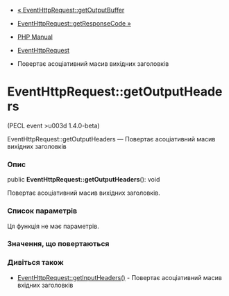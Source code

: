 - [« EventHttpRequest::getOutputBuffer](eventhttprequest.getoutputbuffer.md)
- [EventHttpRequest::getResponseCode »](eventhttprequest.getresponsecode.md)

- [PHP Manual](index.md)
- [EventHttpRequest](class.eventhttprequest.md)
- Повертає асоціативний масив вихідних заголовків

# EventHttpRequest::getOutputHeaders

(PECL event \>u003d 1.4.0-beta)

EventHttpRequest::getOutputHeaders — Повертає асоціативний масив
вихідних заголовків

### Опис

public **EventHttpRequest::getOutputHeaders**(): void

Повертає асоціативний масив вихідних заголовків.

### Список параметрів

Ця функція не має параметрів.

### Значення, що повертаються

### Дивіться також

- [EventHttpRequest::getInputHeaders()](eventhttprequest.getinputheaders.md) -
Повертає асоціативний масив вхідних заголовків
